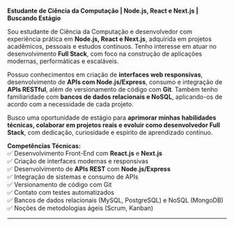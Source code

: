 
**Estudante de Ciência da Computação | Node.js, React e Next.js | Buscando Estágio**

Sou estudante de Ciência da Computação e desenvolvedor com experiência prática em **Node.js, React e Next.js**, adquirida em projetos acadêmicos, pessoais e estudos contínuos. Tenho interesse em atuar no desenvolvimento **Full Stack**, com foco na construção de aplicações modernas, performáticas e escaláveis.

Possuo conhecimentos em criação de **interfaces web responsivas**, desenvolvimento de **APIs com Node.js/Express**, consumo e integração de **APIs RESTful**, além de versionamento de código com **Git**. Também tenho familiaridade com **bancos de dados relacionais e NoSQL**, aplicando-os de acordo com a necessidade de cada projeto.

Busco uma oportunidade de estágio para **aprimorar minhas habilidades técnicas, colaborar em projetos reais e evoluir como desenvolvedor Full Stack**, com dedicação, curiosidade e espírito de aprendizado contínuo.

**Competências Técnicas:**\
✅ Desenvolvimento Front-End com **React.js** e **Next.js**\
✅ Criação de interfaces modernas e responsivas\
✅ Desenvolvimento de **APIs REST** com **Node.js/Express**\
✅ Integração de sistemas e consumo de APIs\
✅ Versionamento de código com Git\
✅ Contato com testes automatizados\
✅ Bancos de dados relacionais (MySQL, PostgreSQL) e NoSQL (MongoDB)\
✅ Noções de metodologias ágeis (Scrum, Kanban)

---

